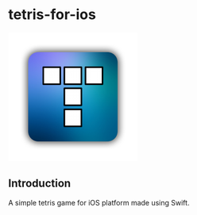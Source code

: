 # tetris-for-ios

![App Icon](Tetris/icon.png)

## Introduction
A simple tetris game for iOS platform made using Swift. 